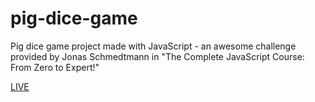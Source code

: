 # pig-dice-game
Pig dice game project made with JavaScript - an awesome challenge provided by Jonas Schmedtmann in "The Complete JavaScript Course: From Zero to Expert!"

[LIVE](https://pig-dice-game-pratham.netlify.app/)
